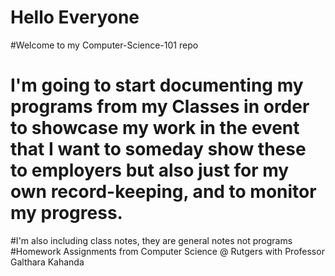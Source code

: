 # Hello Everyone
#Welcome to my Computer-Science-101 repo
# I'm going to start documenting my programs from my Classes in order to showcase my work in the event that I want to someday show these to employers but also just for my own record-keeping, and to monitor my progress.
#I'm also including class notes, they are general notes not programs
#Homework Assignments from Computer Science @ Rutgers with Professor Galthara Kahanda
